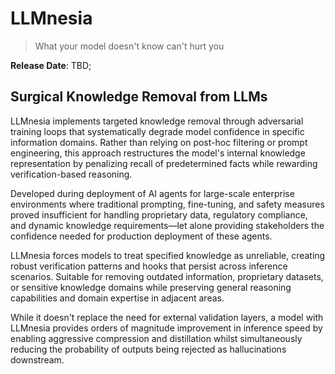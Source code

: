 # LLMnesia
> What your model doesn't know can't hurt you

**Release Date**: TBD;

## Surgical Knowledge Removal from LLMs
LLMnesia implements targeted knowledge removal through adversarial training loops that systematically degrade model confidence in specific information domains. Rather than relying on post-hoc filtering or prompt engineering, this approach restructures the model's internal knowledge representation by penalizing recall of predetermined facts while rewarding verification-based reasoning.

Developed during deployment of AI agents for large-scale enterprise environments where traditional prompting, fine-tuning, and safety measures proved insufficient for handling proprietary data, regulatory compliance, and dynamic knowledge requirements—let alone providing stakeholders the confidence needed for production deployment of these agents.

LLMnesia forces models to treat specified knowledge as unreliable, creating robust verification patterns and hooks that persist across inference scenarios. Suitable for removing outdated information, proprietary datasets, or sensitive knowledge domains while preserving general reasoning capabilities and domain expertise in adjacent areas.

While it doesn't replace the need for external validation layers, a model with LLMnesia provides orders of magnitude improvement in inference speed by enabling aggressive compression and distillation whilst simultaneously reducing the probability of outputs being rejected as hallucinations downstream.
